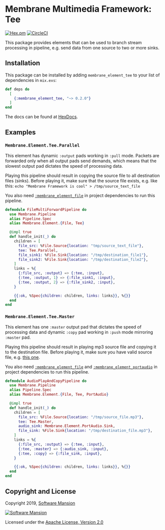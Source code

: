 # Membrane Multimedia Framework: Tee

[![Hex.pm](https://img.shields.io/hexpm/v/membrane_element_tee.svg)](https://hex.pm/packages/membrane_element_tee)
[![CircleCI](https://circleci.com/gh/membraneframework/membrane-element-tee.svg?style=svg)](https://circleci.com/gh/membraneframework/membrane-element-tee)

This package provides elements that can be used to branch stream processing in pipeline, e.g. send data from one source to two or more sinks.

## Installation

This package can be installed by adding `membrane_element_tee` to your list of dependencies in `mix.exs`:

```elixir
def deps do
  [
    {:membrane_element_tee, "~> 0.2.0"}
  ]
end
```

The docs can be found at [HexDocs](https://hexdocs.pm/membrane_element_tee).

## Examples

### `Membrane.Element.Tee.Parallel`

This element has dynamic `:output` pads working in `:pull` mode. Packets are forwarded 
only when all output pads send demands, which means that the slowest output pad dictates 
the speed of processing data.

Playing this pipeline should result in copying the source file to all destination files (sinks).
Before playing it, make sure that the source file exists, e.g. like this:
`echo "Membrane Framework is cool" > /tmp/source_text_file`

You also need [`:membrane_element_file`](https://github.com/membraneframework/membrane-element-file) in project dependencies to run this pipeline.

```elixir
defmodule FileMultiForwardPipeline do
  use Membrane.Pipeline
  alias Pipeline.Spec
  alias Membrane.Element.{File, Tee}

  @impl true
  def handle_init(_) do
    children = [
      file_src: %File.Source{location: "tmp/source_text_file"},
      tee: Tee.Parallel,
      file_sink1: %File.Sink{location: "/tmp/destination_file1"},
      file_sink2: %File.Sink{location: "/tmp/destination_file2"},
    ]
    links = %{
      {:file_src, :output} => {:tee, :input},
      {:tee, :output, 1} => {:file_sink1, :input},
      {:tee, :output, 2} => {:file_sink2, :input},
    }

    {{:ok, %Spec{children: children, links: links}}, %{}}
  end
end
```

### `Membrane.Element.Tee.Master`

This element has one `:master` output pad that dictates the speed of processing data
and dynamic `:copy` pad working in `:push` mode mirroring `:master` pad.

Playing this pipeline should result in playing mp3 source file and copying it to the destination file.
Before playing it, make sure you have valid source file, e.g. [this one](https://github.com/membraneframework/membrane-demo/blob/v0.3/sample.mp3).

You also need [`:membrane_element_file`](https://github.com/membraneframework/membrane-element-file) and [`:membrane_element_portaudio`](https://github.com/membraneframework/membrane-element-portaudio) in project dependencies to run this pipeline.

```elixir
defmodule AudioPlayAndCopyPipeline do
  use Membrane.Pipeline
  alias Pipeline.Spec
  alias Membrane.Element.{File, Tee, PortAudio}

  @impl true
  def handle_init(_) do
    children = [
      file_src: %File.Source{location: "/tmp/source_file.mp3"},
      tee: Tee.Master,
      audio_sink: Membrane.Element.PortAudio.Sink,
      file_sink: %File.Sink{location: "/tmp/destination_file.mp3"},
    ]
    links = %{
      {:file_src, :output} => {:tee, :input},
      {:tee, :master} => {:audio_sink, :input},
      {:tee, :copy} => {:file_sink, :input},
    }

    {{:ok, %Spec{children: children, links: links}}, %{}}
  end
end
```

## Copyright and License

Copyright 2019, [Software Mansion](https://swmansion.com/?utm_source=git&utm_medium=readme&utm_campaign=membrane-element-tee)

[![Software Mansion](https://membraneframework.github.io/static/logo/swm_logo_readme.png)](https://swmansion.com/?utm_source=git&utm_medium=readme&utm_campaign=membrane-element-tee)

Licensed under the [Apache License, Version 2.0](LICENSE)

